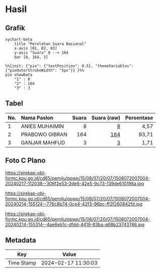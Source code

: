 # Hasil

## Grafik

```mermaid
xychart-beta
    title "Perolehan Suara Nasional"
    x-axis [01, 02, 03]
    y-axis "Suara" 0 --> 164
    bar [8, 164, 3]
```

```mermaid
%%{init: {"pie": {"textPosition": 0.5}, "themeVariables": {"pieOuterStrokeWidth": "5px"}} }%%
pie showData
    "1" : 8
    "2" : 164
    "3" : 3
```

## Tabel

| No. | Nama Paslon    | Suara | Suara (raw) | Persentase |
|:--- |:-------------- | -----:| -----------:| ----------:|
| 1   | ANIES MUHAIMIN | 8     | [8][p-1]    | 4,57       |
| 2   | PRABOWO GIBRAN | 164   | [164][p-2]  | 93,71      |
| 3   | GANJAR MAHFUD  | 3     | [3][p-3]    | 1,71       |


[p-1]: https://github.com/gigit-pemilu/pemilu-2024/blob/main/pilpres/hitung-suara/sub/15-jambi/sub/08-bungo/sub/07-limbur-lubuk-mengkuang/sub/2007-rantau-tipu/sub/004-tps/sub/paslon-1.txt
[p-2]: https://github.com/gigit-pemilu/pemilu-2024/blob/main/pilpres/hitung-suara/sub/15-jambi/sub/08-bungo/sub/07-limbur-lubuk-mengkuang/sub/2007-rantau-tipu/sub/004-tps/sub/paslon-2.txt
[p-3]: https://github.com/gigit-pemilu/pemilu-2024/blob/main/pilpres/hitung-suara/sub/15-jambi/sub/08-bungo/sub/07-limbur-lubuk-mengkuang/sub/2007-rantau-tipu/sub/004-tps/sub/paslon-3.txt

## Foto C Plano

https://sirekap-obj-formc.kpu.go.id/cd65/pemilu/ppwp/15/08/07/20/07/1508072007004-20240217-112038--306f2e53-2de6-42e5-9c73-139de610198a.jpg

https://sirekap-obj-formc.kpu.go.id/cd65/pemilu/ppwp/15/08/07/20/07/1508072007004-20240214-155124--776c8b74-0ce4-42f3-96bc-ff2f260842fd.jpg

https://sirekap-obj-formc.kpu.go.id/cd65/pemilu/ppwp/15/08/07/20/07/1508072007004-20240214-155314--4ae6eb1c-dfdd-4419-83ba-a68b23743746.jpg


## Metadata

| Key        | Value               |
| ---------- | ------------------- |
| Time Stamp | 2024-02-17 11:30:03 |



